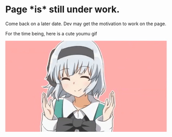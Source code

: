 <!DOCTYPE html>
<html>
<head>
<title>Generic Title</title>
<link rel="stylesheet" href="eyecandy.css">
</head>
<body>

<h1>Page *is* still under work.</h1>
<p>Come back on a later date. Dev may get the motivation to work on the page.</p>
<p>For the time being, here is a cute youmu gif</p>
<div class="absolute">
  <img src="./resources/youmu_but_no_fish.gif">
</body>
</html>
